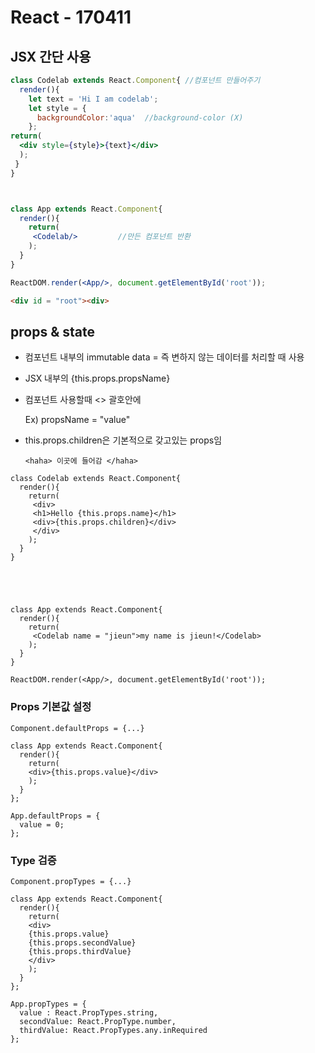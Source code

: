 # React - 170411

## JSX 간단 사용

```jsx
class Codelab extends React.Component{ //컴포넌트 만들어주기
  render(){
    let text = 'Hi I am codelab';
    let style = {
      backgroundColor:'aqua'  //background-color (X)
    };
return(
  <div style={style}>{text}</div>
  );
 }
}



class App extends React.Component{
  render(){
    return(
     <Codelab/>         //만든 컴포넌트 반환
    );
  }
}

ReactDOM.render(<App/>, document.getElementById('root'));
```

```Html
<div id = "root"><div>
```





## props & state

- 컴포넌트 내부의 immutable data = 즉 변하지 않는 데이터를 처리할 때 사용

- JSX 내부의 {this.props.propsName}

- 컴포넌트 사용할때 <> 괄호안에 

  Ex) propsName = "value"

- this.props.children은 기본적으로 갖고있는 props임

  `<haha> 이곳에 들어감 </haha>`



````Jsx
class Codelab extends React.Component{
  render(){
    return(
   	 <div>
     <h1>Hello {this.props.name}</h1>
     <div>{this.props.children}</div>
     </div>
    );
  }
}





class App extends React.Component{
  render(){
    return(
     <Codelab name = "jieun">my name is jieun!</Codelab>
    );
  }
}

ReactDOM.render(<App/>, document.getElementById('root'));
````



### Props 기본값 설정

`Component.defaultProps = {...}`

```Jsx
class App extends React.Component{
  render(){
    return(
    <div>{this.props.value}</div>
    );
  }
};

App.defaultProps = {
  value = 0;
};
```







### Type 검증

`Component.propTypes = {...}`

```Jsx
class App extends React.Component{
  render(){
    return(
    <div>
    {this.props.value}
    {this.props.secondValue}
    {this.props.thirdValue}
    </div>
    );
  }
};

App.propTypes = {
  value : React.PropTypes.string,
  secondValue: React.PropType.number,
  thirdValue: React.PropTypes.any.inRequired
};
```

